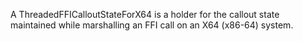 A ThreadedFFICalloutStateForX64 is a holder for the callout state maintained while marshalling an FFI call on an X64 (x86-64) system.